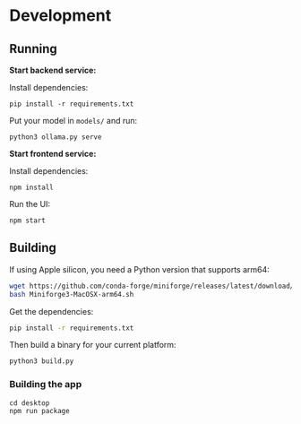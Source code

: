 # Development

## Running

**Start backend service:**

Install dependencies:

```
pip install -r requirements.txt
```

Put your model in `models/` and run:

```
python3 ollama.py serve
```

**Start frontend service:**

Install dependencies:
```
npm install
```

Run the UI: 
```
npm start
```


## Building

If using Apple silicon, you need a Python version that supports arm64:

```bash
wget https://github.com/conda-forge/miniforge/releases/latest/download/Miniforge3-MacOSX-arm64.sh
bash Miniforge3-MacOSX-arm64.sh
```

Get the dependencies:

```bash
pip install -r requirements.txt
```

Then build a binary for your current platform:

```bash
python3 build.py
```

### Building the app

```
cd desktop
npm run package
```
